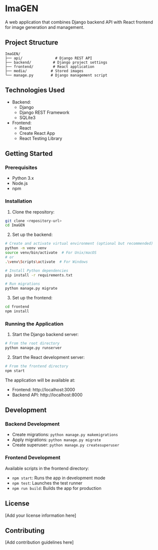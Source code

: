 # ImaGEN

A web application that combines Django backend API with React frontend for image generation and management.

## Project Structure

```
ImaGEN/
├── api/               # Django REST API
├── backend/          # Django project settings
├── frontend/         # React application
├── media/           # Stored images
└── manage.py        # Django management script
```

## Technologies Used

- Backend:
  - Django
  - Django REST Framework
  - SQLite3
- Frontend:
  - React
  - Create React App
  - React Testing Library

## Getting Started

### Prerequisites

- Python 3.x
- Node.js
- npm

### Installation

1. Clone the repository:
```bash
git clone <repository-url>
cd ImaGEN
```

2. Set up the backend:
```bash
# Create and activate virtual environment (optional but recommended)
python -m venv venv
source venv/bin/activate  # For Unix/macOS
# or
.\venv\Scripts\activate  # For Windows

# Install Python dependencies
pip install -r requirements.txt

# Run migrations
python manage.py migrate
```

3. Set up the frontend:
```bash
cd frontend
npm install
```

### Running the Application

1. Start the Django backend server:
```bash
# From the root directory
python manage.py runserver
```

2. Start the React development server:
```bash
# From the frontend directory
npm start
```

The application will be available at:
- Frontend: http://localhost:3000
- Backend API: http://localhost:8000

## Development

### Backend Development

- Create migrations: `python manage.py makemigrations`
- Apply migrations: `python manage.py migrate`
- Create superuser: `python manage.py createsuperuser`

### Frontend Development

Available scripts in the frontend directory:
- `npm start`: Runs the app in development mode
- `npm test`: Launches the test runner
- `npm run build`: Builds the app for production

## License

[Add your license information here]

## Contributing

[Add contribution guidelines here]